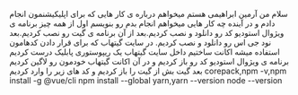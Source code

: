 سلام من آرمین ابراهیمی هستم میخواهم درباره ی کار هایی که برای اپلیکیشنمون انجام دادم و در آینده چه کار هایی  میخواهم انجام بدم رو بنویسم
اول از همه چیز برنامه ی ویژوال استودیو کد رو دانلود و نصب کردیم.بعد از آن برنامه ی گیت رو نصب کردیم.بعد نود جی اس رو دانلود و نصب کردیم.
در سایت گیتهاب که برای قرار دادن کدهامون استفاده میشه اکانت ساختیم
داخل سایت گیتهاب یک ریپوستوری پابلیک درست کردیم
برنامه ی ویژوال استودیو کد رو باز کردیم و در آن اکانت گیتهاب خودمون رو لاگین کردیم
بعد گیت بش از گیت را باز کردیم و کد های زیر را وارد کردیم 
corepack,npm -v,npm install -g @vue/cli
npm install --global yarn,yarn --version
node --version
